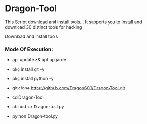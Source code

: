 # Dragon-Tool
This Script download and install tools... It supports you to install and download 30 distinct tools for hacking 

Download and Install tools

<h3> Mode Of Execution: </h3>

 * apt update && apt upgarde
 
 * pkg install git -y

 * pkg install python -y

 * git clone https://github.com/Dragon603/Dragon-Tool.git

 * cd Dragon-Tool

 * chmod +x Dragon-tool.py

 * python Dragon-tool.py
